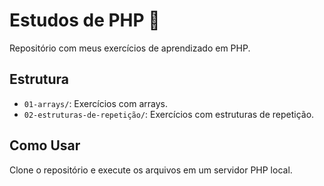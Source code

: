 # Estudos de PHP 🐘  
Repositório com meus exercícios de aprendizado em PHP.  

## Estrutura  
- `01-arrays/`: Exercícios com arrays.  
- `02-estruturas-de-repetição/`: Exercícios com estruturas de repetição.  

## Como Usar  
Clone o repositório e execute os arquivos em um servidor PHP local. 